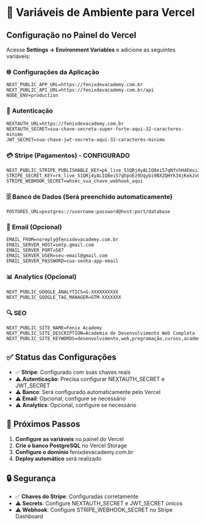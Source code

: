 # 🔧 Variáveis de Ambiente para Vercel

## Configuração no Painel do Vercel

Acesse **Settings → Environment Variables** e adicione as seguintes variáveis:

### 🌐 **Configurações da Aplicação**
```
NEXT_PUBLIC_APP_URL=https://fenixdevacademy.com.br
NEXT_PUBLIC_API_URL=https://fenixdevacademy.com.br/api
NODE_ENV=production
```

### 🔐 **Autenticação**
```
NEXTAUTH_URL=https://fenixdevacademy.com.br
NEXTAUTH_SECRET=sua-chave-secreta-super-forte-aqui-32-caracteres-minimo
JWT_SECRET=sua-chave-jwt-secreta-aqui-32-caracteres-minimo
```

### 💳 **Stripe (Pagamentos) - CONFIGURADO**
```
NEXT_PUBLIC_STRIPE_PUBLISHABLE_KEY=pk_live_51QRj4yALIQ8ei57qNfshH4EmsiIU8nHRIlXWcqoNIR6Pw0wM8hphlFCyz2xnHZ0b599sGvZ45CIwIXmJD2PiKjRw00ysyulgiF
STRIPE_SECRET_KEY=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
STRIPE_WEBHOOK_SECRET=whsec_sua_chave_webhook_aqui
```

### 🗄️ **Banco de Dados (Será preenchido automaticamente)**
```
POSTGRES_URL=postgres://username:password@host:port/database
```

### 📧 **Email (Opcional)**
```
EMAIL_FROM=noreply@fenixdevacademy.com.br
EMAIL_SERVER_HOST=smtp.gmail.com
EMAIL_SERVER_PORT=587
EMAIL_SERVER_USER=seu-email@gmail.com
EMAIL_SERVER_PASSWORD=sua-senha-app-email
```

### 📊 **Analytics (Opcional)**
```
NEXT_PUBLIC_GOOGLE_ANALYTICS=G-XXXXXXXXXX
NEXT_PUBLIC_GOOGLE_TAG_MANAGER=GTM-XXXXXXX
```

### 🔍 **SEO**
```
NEXT_PUBLIC_SITE_NAME=Fenix Academy
NEXT_PUBLIC_SITE_DESCRIPTION=Academia de Desenvolvimento Web Completa
NEXT_PUBLIC_SITE_KEYWORDS=desenvolvimento,web,programação,cursos,academia
```

## ✅ **Status das Configurações**

- ✅ **Stripe**: Configurado com suas chaves reais
- ⚠️ **Autenticação**: Precisa configurar NEXTAUTH_SECRET e JWT_SECRET
- ⚠️ **Banco**: Será configurado automaticamente pelo Vercel
- ⚠️ **Email**: Opcional, configure se necessário
- ⚠️ **Analytics**: Opcional, configure se necessário

## 🚀 **Próximos Passos**

1. **Configure as variáveis** no painel do Vercel
2. **Crie o banco PostgreSQL** no Vercel Storage
3. **Configure o domínio** fenixdevacademy.com.br
4. **Deploy automático** será realizado

## 🔒 **Segurança**

- ✅ **Chaves do Stripe**: Configuradas corretamente
- ⚠️ **Secrets**: Configure NEXTAUTH_SECRET e JWT_SECRET únicos
- ⚠️ **Webhook**: Configure STRIPE_WEBHOOK_SECRET no Stripe Dashboard
